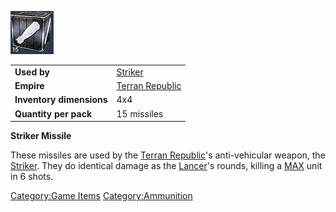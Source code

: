 ![](images/Strikermissle.jpg "Strikermissle.jpg")

|                          |                                       |
| ------------------------ | ------------------------------------- |
| **Used by**              | [Striker](Striker.md)                 |
| **Empire**               | [Terran Republic](Terran_Republic.md) |
| **Inventory dimensions** | 4x4                                   |
| **Quantity per pack**    | 15 missiles                           |

**Striker Missile**

These missiles are used by the [Terran
Republic](Terran_Republic.md)'s anti-vehicular weapon, the
[Striker](Striker.md). They do identical damage as the
[Lancer](Lancer.md)'s rounds, killing a [MAX](Mechanized_Assault_Exo-Suit.md)
unit in 6 shots.

[Category:Game Items](Category:Game_Items.md)
[Category:Ammunition](Category:Ammunition.md)
